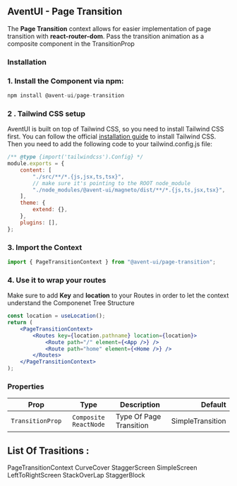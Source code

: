 ## AventUI - Page Transition

The **Page Transition** context allows for easier implementation of page transition with **react-router-dom**. Pass the transition animation as a composite component in the TransitionProp

### Installation

### 1. Install the Component via npm:

```jsx
npm install @avent-ui/page-transition
```

### 2 . Tailwind CSS setup

AventUI is built on top of Tailwind CSS, so you need to install Tailwind CSS first. You can follow the official [installation guide](https://tailwindcss.com/docs/installation) to install Tailwind CSS. Then you need to add the following code to your tailwind.config.js file:

```jsx
/** @type {import('tailwindcss').Config} */
module.exports = {
	content: [
		"./src/**/*.{js,jsx,ts,tsx}",
		// make sure it's pointing to the ROOT node_module
		"./node_modules/@avent-ui/magneto/dist/**/*.{js,ts,jsx,tsx}",
	],
	theme: {
		extend: {},
	},
	plugins: [],
};
```

### 3. Import the Context

```jsx
import { PageTransitionContext } from "@avent-ui/page-transition";
```

### 4. Use it to wrap your routes

Make sure to add **Key** and **location** to your Routes in order to let the context understand the Componenet Tree Structure

```jsx
const location = useLocation();
return (
	<PageTransitionContext>
		<Routes key={location.pathname} location={location}>
			<Route path="/" element={<App />} />
			<Route path="home" element={<Home />} />
		</Routes>
	</PageTransitionContext>
);
```

### Properties

| Prop             |         Type          | Description             |          Default |
| ---------------- | :-------------------: | ----------------------- | ---------------: |
| `TransitionProp` | `Composite ReactNode` | Type Of Page Transition | SimpleTransition |

## List Of Trasitions :

PageTransitionContext
CurveCover
StaggerScreen
SimpleScreen
LeftToRightScreen
StackOverLap
StaggerBlock
